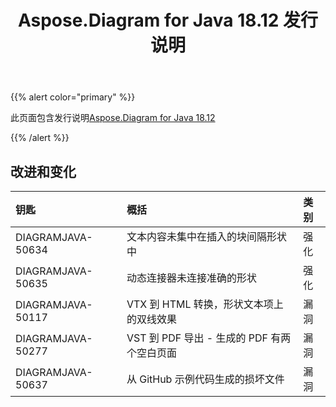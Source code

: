 ﻿---
title: Aspose.Diagram for Java 18.12 发行说明
type: docs
weight: 10
url: /zh/java/aspose-diagram-for-java-18-12-release-notes/
---
{{% alert color="primary" %}} 

此页面包含发行说明[Aspose.Diagram for Java 18.12](https://docs.aspose.com/diagram/java/aspose-diagram-for-java-18-12-release-notes/)

{{% /alert %}} 
## **改进和变化**

|**钥匙**|**概括**|**类别**|
|:- |:- |:- |
|DIAGRAMJAVA-50634|文本内容未集中在插入的块间隔形状中|强化|
|DIAGRAMJAVA-50635|动态连接器未连接准确的形状|强化|
|DIAGRAMJAVA-50117|VTX 到 HTML 转换，形状文本项上的双线效果|漏洞|
|DIAGRAMJAVA-50277|VST 到 PDF 导出 - 生成的 PDF 有两个空白页面|漏洞|
|DIAGRAMJAVA-50637|从 GitHub 示例代码生成的损坏文件|漏洞|

